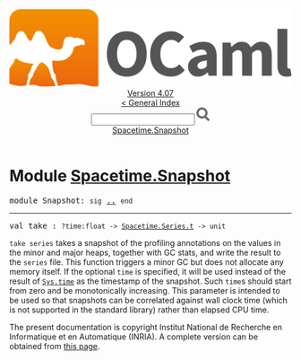 <!-- ((! set title API !)) ((! set documentation !)) ((! set api !)) ((! set nobreadcrumb !)) -->
<div class="api"><header><nav class="toc brand"><a class="brand" href="https://ocaml.org/"><img src="colour-logo-gray.svg" class="svg" alt="OCaml"></a></nav><nav class="toc"><div class="toc_version"><a href="/docs" id="version-select">Version 4.07</a></div><a href="index.html">&lt; General Index</a><div class="api_search"><input type="text" name="apisearch" id="api_search" oninput="mySearch(false);" onkeypress="this.oninput();" onclick="this.oninput();" onpaste="this.oninput();">
<img src="search_icon.svg" alt="Search" class="svg" onclick="mySearch(false)"></div>
<div id="search_results"></div><div class="toc_title"><a href="#top">Spacetime.Snapshot</a></div><ul></ul></nav></header>

<h1>Module <a href="type_Spacetime.Snapshot.html">Spacetime.Snapshot</a></h1>

<pre><span id="MODULESnapshot"><span class="keyword">module</span> Snapshot</span>: <code class="code"><span class="keyword">sig</span></code> <a href="Spacetime.Snapshot.html">..</a> <code class="code"><span class="keyword">end</span></code></pre><hr width="100%">

<pre><span id="VALtake"><span class="keyword">val</span> take</span> : <code class="type">?time:float -&gt; <a href="Spacetime.Series.html#TYPEt">Spacetime.Series.t</a> -&gt; unit</code></pre><div class="info ">
<div class="info-desc">
<p><code class="code">take&nbsp;series</code> takes a snapshot of the profiling annotations on the values
      in the minor and major heaps, together with GC stats, and write the
      result to the <code class="code">series</code> file.  This function triggers a minor GC but does
      not allocate any memory itself.
      If the optional <code class="code">time</code> is specified, it will be used instead of the
      result of <a href="Sys.html#VALtime"><code class="code"><span class="constructor">Sys</span>.time</code></a> as the timestamp of the snapshot.  Such <code class="code">time</code>s
      should start from zero and be monotonically increasing.  This parameter
      is intended to be used so that snapshots can be correlated against wall
      clock time (which is not supported in the standard library) rather than
      elapsed CPU time.</p>
</div>
</div>

<div class="copyright">The present documentation is copyright Institut National de Recherche en Informatique et en Automatique (INRIA). A complete version can be obtained from <a href="http://caml.inria.fr/pub/docs/manual-ocaml/">this page</a>.</div></div>